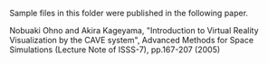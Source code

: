 Sample files in this folder were published in the following paper.


 Nobuaki Ohno and Akira Kageyama, "Introduction to Virtual Reality Visualization by the CAVE system",
 Advanced Methods for Space Simulations (Lecture Note of ISSS-7), pp.167-207 (2005)
